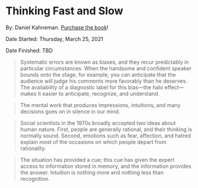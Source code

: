 # Thinking Fast and Slow

By: Daniel Kahneman. [Purchase the book](https://www.amazon.com/Thinking-Fast-Slow-Daniel-Kahneman/dp/0374533555)!

Date Started: Thursday, March 25, 2021

Date Finished: TBD

> Systematic errors are known as biases, and they recur predictably in particular circumstances. When the handsome and confident speaker bounds onto the stage, for example, you can anticipate that the audience will judge his comments more favorably than he deserves. The availability of a diagnostic label for this bias—the halo effect—makes it easier to anticipate, recognize, and understand.

> The mental work that produces impressions, intuitions, and many decisions goes on in silence in our mind.

> Social scientists in the 1970s broadly accepted two ideas about human nature. First, people are generally rational, and their thinking is normally sound. Second, emotions such as fear, affection, and hatred explain most of the occasions on which people depart from rationality.

> The situation has provided a cue; this cue has given the expert access to information stored in memory, and the information provides the answer. Intuition is nothing more and nothing less than recognition.